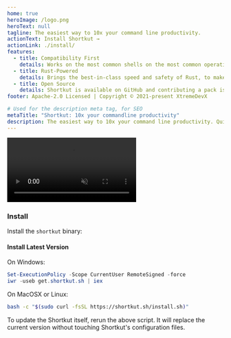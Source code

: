```yaml
---
home: true
heroImage: /logo.png
heroText: null
tagline: The easiest way to 10x your command line productivity.
actionText: Install Shortkut →
actionLink: ./install/
features:
  - title: Compatibility First
    details: Works on the most common shells on the most common operating systems. Use it everywhere!
  - title: Rust-Powered
    details: Brings the best-in-class speed and safety of Rust, to make your shortkut packs as quick and reliable as possible.
  - title: Open Source
    details: Shortkut is available on GitHub and contributing a pack is as simple as making a PR!
footer: Apache-2.0 Licensed | Copyright © 2021-present XtremeDevX

# Used for the description meta tag, for SEO
metaTitle: "Shortkut: 10x your commandline productivity"
description: The easiest way to 10x your command line productivity. Quick installation available for Windows, MacOSX and Linux.
---
```


<div class="center">
  <video class="demo-video" muted autoplay loop playsinline>
    <source src="/demo.webm" type="video/webm">
    <source src="/demo.mp4" type="video/mp4">
  </video>
</div>

### Install

Install the `shortkut` binary:

#### Install Latest Version

On Windows:

```ps1
Set-ExecutionPolicy -Scope CurrentUser RemoteSigned -force
iwr -useb get.shortkut.sh | iex
```

On MacOSX or Linux:

```bash
bash -c "$(sudo curl -fsSL https://shortkut.sh/install.sh)"
```

To update the Shortkut itself, rerun the above script. It will replace the current version without touching Shortkut's configuration files.

